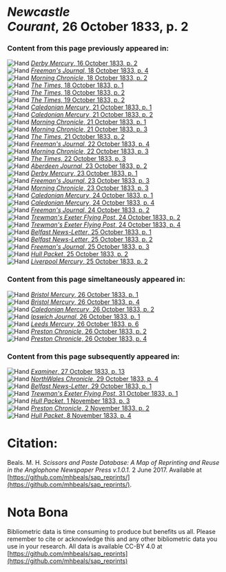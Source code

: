 # *Newcastle Courant*, 26 October 1833, p. 2  
  
### Content from this page previously appeared in:  
![Hand](http://scissorsandpaste.net/wp-content/uploads/2017/06/smallhandpointer.png) [*Derby Mercury*, 16 October 1833, p. 2](https://mhbeals.github.io/sap_html/Derby-Mercury/Derby-Mercury-16-October-1833-p-2)  
![Hand](http://scissorsandpaste.net/wp-content/uploads/2017/06/smallhandpointer.png) [*Freeman's Journal*, 18 October 1833, p. 4](https://mhbeals.github.io/sap_html/Freeman's-Journal/Freeman's-Journal-18-October-1833-p-4)  
![Hand](http://scissorsandpaste.net/wp-content/uploads/2017/06/smallhandpointer.png) [*Morning Chronicle*, 18 October 1833, p. 2](https://mhbeals.github.io/sap_html/Morning-Chronicle/Morning-Chronicle-18-October-1833-p-2)  
![Hand](http://scissorsandpaste.net/wp-content/uploads/2017/06/smallhandpointer.png) [*The Times*, 18 October 1833, p. 1](https://mhbeals.github.io/sap_html/The-Times/The-Times-18-October-1833-p-1)  
![Hand](http://scissorsandpaste.net/wp-content/uploads/2017/06/smallhandpointer.png) [*The Times*, 18 October 1833, p. 2](https://mhbeals.github.io/sap_html/The-Times/The-Times-18-October-1833-p-2)  
![Hand](http://scissorsandpaste.net/wp-content/uploads/2017/06/smallhandpointer.png) [*The Times*, 19 October 1833, p. 2](https://mhbeals.github.io/sap_html/The-Times/The-Times-19-October-1833-p-2)  
![Hand](http://scissorsandpaste.net/wp-content/uploads/2017/06/smallhandpointer.png) [*Caledonian Mercury*, 21 October 1833, p. 1](https://mhbeals.github.io/sap_html/Caledonian-Mercury/Caledonian-Mercury-21-October-1833-p-1)  
![Hand](http://scissorsandpaste.net/wp-content/uploads/2017/06/smallhandpointer.png) [*Caledonian Mercury*, 21 October 1833, p. 2](https://mhbeals.github.io/sap_html/Caledonian-Mercury/Caledonian-Mercury-21-October-1833-p-2)  
![Hand](http://scissorsandpaste.net/wp-content/uploads/2017/06/smallhandpointer.png) [*Morning Chronicle*, 21 October 1833, p. 1](https://mhbeals.github.io/sap_html/Morning-Chronicle/Morning-Chronicle-21-October-1833-p-1)  
![Hand](http://scissorsandpaste.net/wp-content/uploads/2017/06/smallhandpointer.png) [*Morning Chronicle*, 21 October 1833, p. 3](https://mhbeals.github.io/sap_html/Morning-Chronicle/Morning-Chronicle-21-October-1833-p-3)  
![Hand](http://scissorsandpaste.net/wp-content/uploads/2017/06/smallhandpointer.png) [*The Times*, 21 October 1833, p. 2](https://mhbeals.github.io/sap_html/The-Times/The-Times-21-October-1833-p-2)  
![Hand](http://scissorsandpaste.net/wp-content/uploads/2017/06/smallhandpointer.png) [*Freeman's Journal*, 22 October 1833, p. 4](https://mhbeals.github.io/sap_html/Freeman's-Journal/Freeman's-Journal-22-October-1833-p-4)  
![Hand](http://scissorsandpaste.net/wp-content/uploads/2017/06/smallhandpointer.png) [*Morning Chronicle*, 22 October 1833, p. 3](https://mhbeals.github.io/sap_html/Morning-Chronicle/Morning-Chronicle-22-October-1833-p-3)  
![Hand](http://scissorsandpaste.net/wp-content/uploads/2017/06/smallhandpointer.png) [*The Times*, 22 October 1833, p. 3](https://mhbeals.github.io/sap_html/The-Times/The-Times-22-October-1833-p-3)  
![Hand](http://scissorsandpaste.net/wp-content/uploads/2017/06/smallhandpointer.png) [*Aberdeen Journal*, 23 October 1833, p. 2](https://mhbeals.github.io/sap_html/Aberdeen-Journal/Aberdeen-Journal-23-October-1833-p-2)  
![Hand](http://scissorsandpaste.net/wp-content/uploads/2017/06/smallhandpointer.png) [*Derby Mercury*, 23 October 1833, p. 1](https://mhbeals.github.io/sap_html/Derby-Mercury/Derby-Mercury-23-October-1833-p-1)  
![Hand](http://scissorsandpaste.net/wp-content/uploads/2017/06/smallhandpointer.png) [*Freeman's Journal*, 23 October 1833, p. 3](https://mhbeals.github.io/sap_html/Freeman's-Journal/Freeman's-Journal-23-October-1833-p-3)  
![Hand](http://scissorsandpaste.net/wp-content/uploads/2017/06/smallhandpointer.png) [*Morning Chronicle*, 23 October 1833, p. 3](https://mhbeals.github.io/sap_html/Morning-Chronicle/Morning-Chronicle-23-October-1833-p-3)  
![Hand](http://scissorsandpaste.net/wp-content/uploads/2017/06/smallhandpointer.png) [*Caledonian Mercury*, 24 October 1833, p. 1](https://mhbeals.github.io/sap_html/Caledonian-Mercury/Caledonian-Mercury-24-October-1833-p-1)  
![Hand](http://scissorsandpaste.net/wp-content/uploads/2017/06/smallhandpointer.png) [*Caledonian Mercury*, 24 October 1833, p. 4](https://mhbeals.github.io/sap_html/Caledonian-Mercury/Caledonian-Mercury-24-October-1833-p-4)  
![Hand](http://scissorsandpaste.net/wp-content/uploads/2017/06/smallhandpointer.png) [*Freeman's Journal*, 24 October 1833, p. 2](https://mhbeals.github.io/sap_html/Freeman's-Journal/Freeman's-Journal-24-October-1833-p-2)  
![Hand](http://scissorsandpaste.net/wp-content/uploads/2017/06/smallhandpointer.png) [*Trewman's Exeter Flying Post*, 24 October 1833, p. 2](https://mhbeals.github.io/sap_html/Trewman's-Exeter-Flying-Post/Trewman's-Exeter-Flying-Post-24-October-1833-p-2)  
![Hand](http://scissorsandpaste.net/wp-content/uploads/2017/06/smallhandpointer.png) [*Trewman's Exeter Flying Post*, 24 October 1833, p. 4](https://mhbeals.github.io/sap_html/Trewman's-Exeter-Flying-Post/Trewman's-Exeter-Flying-Post-24-October-1833-p-4)  
![Hand](http://scissorsandpaste.net/wp-content/uploads/2017/06/smallhandpointer.png) [*Belfast News-Letter*, 25 October 1833, p. 1](https://mhbeals.github.io/sap_html/Belfast-News-Letter/Belfast-News-Letter-25-October-1833-p-1)  
![Hand](http://scissorsandpaste.net/wp-content/uploads/2017/06/smallhandpointer.png) [*Belfast News-Letter*, 25 October 1833, p. 2](https://mhbeals.github.io/sap_html/Belfast-News-Letter/Belfast-News-Letter-25-October-1833-p-2)  
![Hand](http://scissorsandpaste.net/wp-content/uploads/2017/06/smallhandpointer.png) [*Freeman's Journal*, 25 October 1833, p. 3](https://mhbeals.github.io/sap_html/Freeman's-Journal/Freeman's-Journal-25-October-1833-p-3)  
![Hand](http://scissorsandpaste.net/wp-content/uploads/2017/06/smallhandpointer.png) [*Hull Packet*, 25 October 1833, p. 2](https://mhbeals.github.io/sap_html/Hull-Packet/Hull-Packet-25-October-1833-p-2)  
![Hand](http://scissorsandpaste.net/wp-content/uploads/2017/06/smallhandpointer.png) [*Liverpool Mercury*, 25 October 1833, p. 2](https://mhbeals.github.io/sap_html/Liverpool-Mercury/Liverpool-Mercury-25-October-1833-p-2)  
  
### Content from this page simeltaneously appeared in:  
![Hand](http://scissorsandpaste.net/wp-content/uploads/2017/06/smallhandpointer.png) [*Bristol Mercury*, 26 October 1833, p. 1](https://mhbeals.github.io/sap_html/Bristol-Mercury/Bristol-Mercury-26-October-1833-p-1)  
![Hand](http://scissorsandpaste.net/wp-content/uploads/2017/06/smallhandpointer.png) [*Bristol Mercury*, 26 October 1833, p. 4](https://mhbeals.github.io/sap_html/Bristol-Mercury/Bristol-Mercury-26-October-1833-p-4)  
![Hand](http://scissorsandpaste.net/wp-content/uploads/2017/06/smallhandpointer.png) [*Caledonian Mercury*, 26 October 1833, p. 2](https://mhbeals.github.io/sap_html/Caledonian-Mercury/Caledonian-Mercury-26-October-1833-p-2)  
![Hand](http://scissorsandpaste.net/wp-content/uploads/2017/06/smallhandpointer.png) [*Ipswich Journal*, 26 October 1833, p. 1](https://mhbeals.github.io/sap_html/Ipswich-Journal/Ipswich-Journal-26-October-1833-p-1)  
![Hand](http://scissorsandpaste.net/wp-content/uploads/2017/06/smallhandpointer.png) [*Leeds Mercury*, 26 October 1833, p. 6](https://mhbeals.github.io/sap_html/Leeds-Mercury/Leeds-Mercury-26-October-1833-p-6)  
![Hand](http://scissorsandpaste.net/wp-content/uploads/2017/06/smallhandpointer.png) [*Preston Chronicle*, 26 October 1833, p. 2](https://mhbeals.github.io/sap_html/Preston-Chronicle/Preston-Chronicle-26-October-1833-p-2)  
![Hand](http://scissorsandpaste.net/wp-content/uploads/2017/06/smallhandpointer.png) [*Preston Chronicle*, 26 October 1833, p. 4](https://mhbeals.github.io/sap_html/Preston-Chronicle/Preston-Chronicle-26-October-1833-p-4)  
  
### Content from this page subsequently appeared in:  
![Hand](http://scissorsandpaste.net/wp-content/uploads/2017/06/smallhandpointer.png) [*Examiner*, 27 October 1833, p. 13](https://mhbeals.github.io/sap_html/Examiner/Examiner-27-October-1833-p-13)  
![Hand](http://scissorsandpaste.net/wp-content/uploads/2017/06/smallhandpointer.png) [*NorthWales Chronicle*, 29 October 1833, p. 4](https://mhbeals.github.io/sap_html/NorthWales-Chronicle/NorthWales-Chronicle-29-October-1833-p-4)  
![Hand](http://scissorsandpaste.net/wp-content/uploads/2017/06/smallhandpointer.png) [*Belfast News-Letter*, 29 October 1833, p. 1](https://mhbeals.github.io/sap_html/Belfast-News-Letter/Belfast-News-Letter-29-October-1833-p-1)  
![Hand](http://scissorsandpaste.net/wp-content/uploads/2017/06/smallhandpointer.png) [*Trewman's Exeter Flying Post*, 31 October 1833, p. 1](https://mhbeals.github.io/sap_html/Trewman's-Exeter-Flying-Post/Trewman's-Exeter-Flying-Post-31-October-1833-p-1)  
![Hand](http://scissorsandpaste.net/wp-content/uploads/2017/06/smallhandpointer.png) [*Hull Packet*, 1 November 1833, p. 3](https://mhbeals.github.io/sap_html/Hull-Packet/Hull-Packet-1-November-1833-p-3)  
![Hand](http://scissorsandpaste.net/wp-content/uploads/2017/06/smallhandpointer.png) [*Preston Chronicle*, 2 November 1833, p. 2](https://mhbeals.github.io/sap_html/Preston-Chronicle/Preston-Chronicle-2-November-1833-p-2)  
![Hand](http://scissorsandpaste.net/wp-content/uploads/2017/06/smallhandpointer.png) [*Hull Packet*, 8 November 1833, p. 4](https://mhbeals.github.io/sap_html/Hull-Packet/Hull-Packet-8-November-1833-p-4)  


# Citation: 

Beals. M. H. *Scissors and Paste Database: A Map of Reprinting and Reuse in the Anglophone Newspaper Press v.1.0.1.* 2 June 2017. Available at [https://github.com/mhbeals/sap_reprints/](https://github.com/mhbeals/sap_reprints/). 

# Nota Bona

Bibliometric data is time consuming to produce but benefits us all. Please remember to cite or acknowledge this and any other bibliometric data you use in your research. All data is available CC-BY 4.0 at [https://github.com/mhbeals/sap_reprints](https://github.com/mhbeals/sap_reprints)